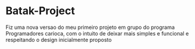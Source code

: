 # Batak-Project
Fiz uma nova  versao do meu primeiro projeto em grupo do programa Programadores carioca, com o intuito de deixar mais simples e funcional e respeitando o design inicialmente proposto
